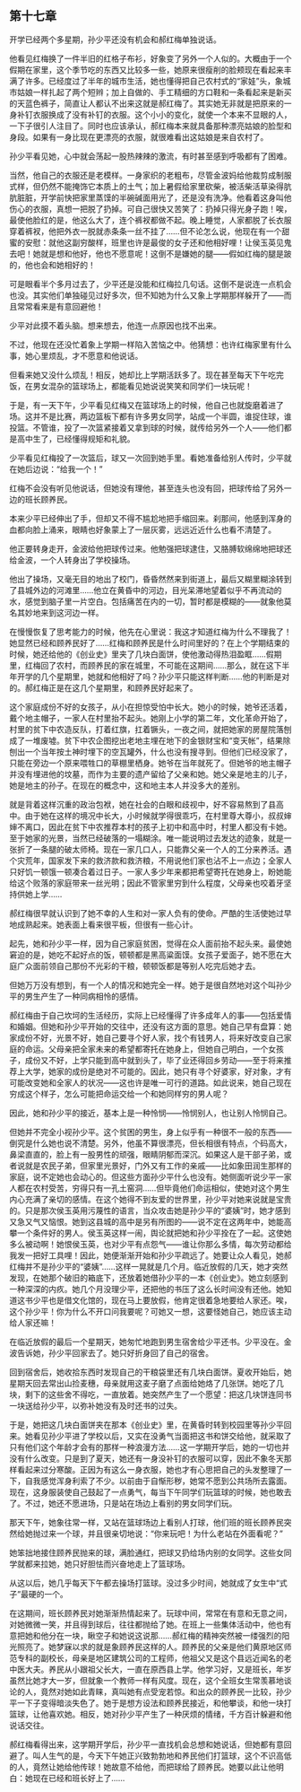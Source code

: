## 第十七章

开学已经两个多星期，孙少平还没有机会和郝红梅单独说话。

他看见红梅换了一件半旧的红格子布衫，好象变了另外一个人似的。大概由于一个假期在家里，这个季节吃的东西又比较多一些，她原来很瘦削的脸颊现在看起来丰满了许多。已经度过了半年的城市生活，她也懂得把自己农村式的“家娃”头，象城市姑娘一样扎起了两个短辫；加上自做的、手工精细的方口鞋和一条看起来是新买的天蓝色裤子，简直让人都认不出来这就是郝红梅了。其实她无非就是把原来的一身补钉衣服换成了没有补钉的衣服。这个小小的变化，就使一个本来不显眼的人，一下子很引人注目了。同时也应该承认，郝红梅本来就具备那种漂亮姑娘的脸型和身段。如果有一身比现在更漂亮的衣服，就很难看出这姑娘是来自农村了。

孙少平看见她，心中就会荡起一股热辣辣的激流，有时甚至感到呼吸都有了困难。

当然，他自己的衣服还是老模样。一身家织的老粗布，尽管金波妈给他裁剪成制服式样，但仍然不能掩饰它本质上的土气；加上暑假给家里砍柴，被活柴活草染得肮肮脏脏，开学前快把家里蒸馍的半碗碱面用光了，还是没有洗净。他看着这身叫他伤心的衣服，真想一把脱了扔掉。可自己很快又苦笑了：扔掉只得光身子跑！唉，最使他脸红的是，他这么大了，连个裤衩都做不起。晚上睡觉，人家都脱了长衣服穿着裤衩，他把外衣一脱就赤条条一丝不挂了……但不论怎么说，他现在有一个甜蜜的安慰：就他这副穷酸样，班里也许是最俊的女子还和他相好哩！让侯玉英见鬼去吧！她就是想和他好，他也不愿意呢！这倒不是嫌她的腿——假如红梅的腿是跛的，他也会和她相好的！

可是眼看半个多月过去了，少平还是没能和红梅拉几句话。这倒不是说连一点机会也没。其实他们单独碰见过好多次，但不知她为什么又象上学期那样躲开了——而且常常看来是有意回避他！

少平对此摸不着头脑。想来想去，他连一点原因也找不出来。

不过，他现在还没忙着象上学期一样陷入苦恼之中。他猜想：也许红梅家里有什么事，她心里烦乱，才不愿意和他说话。

但看来她又没什么烦乱！相反，她却比上学期活跃多了。现在甚至每天下午吃完饭，在男女混杂的篮球场上，都能看见她说说笑笑和同学们一块玩呢！

于是，有一天下午，少平看见红梅又在篮球场上的时候，他自己也就旋磨着进了场。这并不是比赛，两边篮板下都有许多男女同学，站成一个半圆，谁捉住球，谁投篮。不管谁，投了一次篮紧接着又拿到球的时候，就传给另外一个人——他们都是高中生了，已经懂得规矩和礼貌。

少平看见红梅投了一次篮后，球又一次回到她手里。看她准备给别人传时，少平就在她后边说：“给我一个！”

红梅不会没有听见他说话，但她没有理他，甚至连头也没有回，把球传给了另外一边的班长顾养民。

本来少平已经伸出了手，但却又不得不尴尬地把手缩回来。刹那间，他感到浑身的血都向脸上涌来，眼睛也好象蒙上了一层灰雾，远远近近什么也看不清楚了。

他正要转身走开，金波给他把球传过来。他勉强把球逮住，又胳膊软绵绵地把球还给金波，一个人转身出了学校操场。

他出了操场，又毫无目的地出了校门，昏昏然然来到街道上，最后又糊里糊涂转到了县城外边的河滩里……他立在黄昏中的河边，目光呆滞地望着似乎不再流动的水，感觉到脑子里一片空白。包括痛苦在内的一切，暂时都是模糊的——就象他莫名其妙地来到这河边一样。

在慢慢恢复了思考能力的时候，他先在心里说：我这才知道红梅为什么不理我了！她显然已经和顾养民好了……红梅和顾养民是什么时间里好的？在上个学期结束的时候，她还给他的《创业史》里夹了几块白面饼，使他激动得热泪盈眶……假期里，红梅回了农村，而顾养民的家在城里，不可能在这期间……那么，就在这下半年开学的几个星期里，她就和他相好了吗？孙少平只能这样判断……他的判断是对的。郝红梅正是在这几个星期里，和顾养民好起来了。

这个家庭成份不好的女孩子，从小在担惊受怕中长大。她小的时候，她爷还活着，戴个地主帽子，一家人在村里抬不起头。她刚上小学的第二年，文化革命开始了，村里的贫下中农造反队，打着红旗，扛着镢头，一夜之间，就把她家的房屋院落刨成了一堆废墟。贫下中农企图挖出老地主埋在地下的金银财宝和“变天帐”，结果除刨出一个当年按土神时埋下的空瓦罐外，什么也没有搜寻到。但他们已经没家了，只能在旁边一个原来喂牲口的草棚里栖身。她爷在当年就死了。但她爷的地主帽子并没有埋进他的坟墓，而作为主要的遗产留给了父亲和她。她父亲是地主的儿子，她是地主的孙子。在现在的概念中，这和地主本人并没多大的差别。

就是背着这样沉重的政治包袱，她在社会的白眼和歧视中，好不容易熬到了县高中。由于她在这样的境况中长大，小时候就学得很乖巧，在村里尊大尊小，叔叔婶婶不离口，因此在贫下中农推荐本村的孩子上初中和高中时，村里人都没有卡她。至于她家的光景，当然已经破落的一塌糊涂。唯一能说明过去发达的迹象，就是一张折了一条腿的破太师椅。现在一家几口人，只能靠父亲一个人的工分来养活。遇个灾荒年，国家发下来的救济款和救济粮，不用说他们家也沾不上一点边；全家人只好饥一顿饿一顿凑合着过日子。一家人多少年来都把希望寄托在她身上，盼她能给这个败落的家庭带来一丝光明；因此不管家里穷到什么程度，父母亲也咬着牙坚持供她上学……

郝红梅很早就认识到了她不幸的人生和对一家人负有的使命。严酷的生活使她过早地成熟起来。她表面上看来很平板，但很有一些心计。

起先，她和孙少平一样，因为自己家庭贫困，觉得在众人面前抬不起头来。最使她窘迫的是，她吃不起好点的饭，顿顿都是黑高粱面馍。女孩子爱面子，她不愿在大庭广众面前领自己那份不光彩的干粮，顿顿饭都是等别人吃完后她才去。

但她万万没有想到，有一个人的情况和她完全一样。她于是很自然地对这个叫孙少平的男生产生了一种同病相怜的感情。

郝红梅由于自己坎坷的生活经历，实际上已经懂得了许多成年人的事——包括爱情和婚姻。但她和孙少平开始的交往中，还没有这方面的意思。她自己早有盘算：她家成份不好，光景不好，她自己要寻个好人家，找个有钱男人，将来好改变自己家庭的命运。父母亲把全家未来的希望都寄托在她身上，但她自己明白，一个女孩子，成份又不好，上学只能到高中就到头了，毕了业还得回乡劳动——至于将来推荐上大学，她家的成份是绝对不可能的。因此，她只有寻个好婆家，好对象，才有可能改变她和全家人的状况——这也许是唯一可行的道路。如此说来，她自己现在穷成这个样子，怎么可能把命运交给一个和她同样穷的男人呢？

因此，她和孙少平的接近，基本上是一种怜悯——怜悯别人，也让别人怜悯自己。

但她并不完全小视孙少平。这个贫困的男生，身上似乎有一种很不一般的东西——倒究是什么她也说不清楚。另外，他虽不算很漂亮，但长相很有特点，个码高大，鼻梁直直的，脸上有一股男性的顽强，眼睛阴郁而深沉。如果这人是干部子弟，或者说就是农民子弟，但家里光景好，门外又有工作的亲戚——比如象田润生那样的家庭，说不定她也会动心的。但这些方面孙少平什么也没有。她侧面听说少平一家人都在农村受苦，穷得只有一孔土窑洞……但毕竟他们命运相似，使她对这个男生内心充满了亲切的感情。在这个她得不到友爱的世界里，孙少平对她来说就是宝贵的。只是那次侯玉英用污蔑性的语言，当众攻击她是孙少平的“婆姨”时，她才感到又急又气又恼恨。她到这县城的高中是另有所图的——说不定在这两年中，她能高攀一个条件好的男人。侯玉英这样一闹，舆论就把她和孙少平拴在了一起。这使她多么被动啊！她恨侯玉英，也对少平有点怨气——谁让你那么多情，每次劳动都给我发一把好工具哩！因此，她便渐渐开始和孙少平疏远了。她要让众人看见，她郝红梅并不是孙少平的“婆姨”……这样一晃就是几个月。临近放假的几天，她才突然发现，在她那个破旧的箱底下，还放着她借孙少平的一本《创业史》。她立刻感到一种深深的内疚。她几个月没理少平，还把他的书压了这么长时间没有还他。她知道这书少平也是借文化馆的，现在马上要放假，他肯定很着急地要给人家还。唉，这个孙少平！你为什么不开口问我要呢？可她又一想，这要怪她自己，她应该主动给人家还嘛！

在临近放假的最后一个星期天，她匆忙地跑到男生宿舍给少平还书。少平没在。金波告诉她，孙少平回家去了。她只好折身回了自己的宿舍。

回到宿舍后，她收拾东西时发现自己的干粮袋里还有几块白面饼。夏收开始后，她星期天回去常出山捡麦穗，母亲就用这麦子磨了点面给她烙了几张饼。她吃了几块，剩下的这些舍不得吃，一直放着。她突然产生了一个愿望：把这几块饼连同书一块送给孙少平，以弥补她没有及时还书的过失。

于是，她把这几块白面饼夹在那本《创业史》里，在黄昏时转到校园里等孙少平回来。她看见孙少平进了学校以后，又实在没勇气当面把这书和饼交给他，就采取了只有他们这个年龄才会有的那样一种浪漫方法……这一学期开学后，她的一切也并没有什么改变。只是到了夏天，她还有一身没补钉的衣服可以穿，因此不象冬天那样看起来过分寒酸。正因为有这么一身衣服，她也才有心思把自己的头发整理了一下，自我感觉浑身利索了不少。以前由于自惭形秽，她常不愿到公共场所去露面。现在，这身服装使自己鼓起了一点勇气，每当下午同学们玩篮球的时候，她也敢去了。不过，她还不愿进场，只是站在场边上看别的男女同学们玩。

那天下午，她象往常一样，又站在篮球场边上看别人打球，他们班的班长顾养民突然给她抛过来一个球，并且很亲切地说：“你来玩吧！为什么老站在外面看呢？”

她笨拙地接住顾养民抛来的球，满脸通红，把球又扔给场内别的女同学。这些女同学就都来拉她，她只好胆怯而兴奋地走上了篮球场。

从这以后，她几乎每天下午都去操场打篮球。没过多少时间，她就成了女生中“式子”最硬的一个。

在这期间，班长顾养民对她渐渐热情起来了。玩球中间，常常在有意和无意之间，对她微微一笑，并且得到球后，往往都抛给了她。在班上一些集体活动中，他也有意把她和他分在一块，瞅空子和她说这说那……郝红梅的精神突然被一缕强烈的阳光照亮了。她梦寐以求的就是象顾养民这样的人。顾养民的父亲是他们黄原地区师范专科的副校长，母亲是地区建筑公司的工程师，他祖父又是这个县远近闻名的老中医大夫。养民从小跟祖父长大，一直在原西县上学。他学习好，又是班长，年岁虽然比她才大一岁，但就象一个教师一样有风度。现在，这个全班女生常羡慕地谈论的人，竟然对她如此青睐，真叫她有点受宠若惊。和出众的顾养民一比较，孙少平一下子变得暗淡失色了。她于是想方设法和顾养民接近，和他攀谈，和他一块打篮球，让他喜欢她。相反，她对孙少平产生了一种厌烦的情绪，千方百计躲避和他说话交往。

郝红梅看得出来，这学期开学后，孙少平一直找机会总想和她说话，但她都有意回避了。叫人生气的是，今天下午她正兴致勃勃地和养民他们打篮球，这个不识高低的人，竟然让她给他传球！她故意不给他，而把球给了顾养民。她要以此让他明白：她现在已经和班长好上了……
